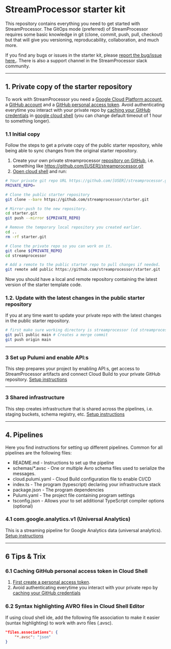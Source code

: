 # StreamProcessor starter kit
This repository contains everything you need to get started with StreamProcessor. The GitOps mode (preferred) of StreamProcessor requires some basic knowledge in git (clone, commit, push, pull, checkout) but that will give you versioning, reproducability, collaboration, and much more.

If you find any bugs or issues in the starter kit, please <a href="https://github.com/streamprocessor/starter/issues" target="_blank">report the bug/issue here.</a>. There is also a support channel in the StreamProcessor slack community.

---

## 1. Private copy of the starter repository
To work with StreamProcessor you need a [Google Cloud Platform account](https://cloud.google.com/), a [GitHub account](https://docs.github.com/en/github/getting-started-with-github/signing-up-for-a-new-github-account) and a [GitHub personal access token](https://docs.github.com/en/github/authenticating-to-github/creating-a-personal-access-token). Avoid authenticating everytime you interact with your private repo by [caching your GitHub credentials](https://docs.github.com/en/github/getting-started-with-github/caching-your-github-credentials-in-git) in [google cloud shell](https://shell.cloud.google.com) (you can change default timeout of 1 hour to something longer).

### 1.1 Initial copy
Follow the steps to get a private copy of the public starter repository, while being able to sync changes from the original starter repository.

1. Create your own private streamprocessor <a href="https://docs.github.com/en/articles/creating-a-new-repository" target="_blank">repository on GitHub</a>, i.e. something like https://github.com/[USER]/streamprocessor.git
2. <a href="https://shell.cloud.google.com" target="_blank">Open cloud shell</a> and run:

```bash
# Your private git repo URL https://github.com/[USER]/streamprocessor.git
PRIVATE_REPO=

# Clone the public starter repository
git clone --bare https://github.com/streamprocessor/starter.git

# Mirror-push to the new repository.
cd starter.git
git push --mirror ${PRIVATE_REPO}

# Remove the temporary local repository you created earlier.
cd ..
rm -rf starter.git

# Clone the private repo so you can work on it.
git clone ${PRIVATE_REPO}
cd streamprocessor

# Add a remote to the public starter repo to pull changes if needed.
git remote add public https://github.com/streamprocessor/starter.git
```
Now you should have a local and remote repository containing the latest version of the starter template code.

### 1.2. Update with the latest changes in the public starter repository
If you at any time want to update your private repo with the latest changes in the public starter repository.

```bash
# first make sure working directory is streamprocessor (cd streamprocessor)
git pull public main # Creates a merge commit
git push origin main
```

---

### 3 Set up Pulumi and enable API:s
This step prepares your project by enabling API:s, get access to StreamProcessor artifacts and connect Cloud Build to your private GitHub repository.
[Setup instructions](/setup/README.md)

---

### 3 Shared infrastructure
This step creates infrastructure that is shared across the pipelines, i.e. staging buckets, schema registry, etc.
[Setup instructions](/infra/README.md)

---

## 4. Pipelines
Here you find instructions for setting up different pipelines. Common for all pipelines are the following files:

* README.md - Instructions to set up the pipeline
* schemas/*.avsc - One or multiple Avro schema files used to serialize the messages.
* cloud.pulumi.yaml - Cloud Build configuration file to enable CI/CD
* index.ts - The program (typescript) declaring your infrastructure stack
* package.json - The program dependencies
* Pulumi.yaml - The project file containing program settings
* tsconfig.json - Allows your to set additional TypeScript compiler options (optional)


### 4.1 com.google.analytics.v1 (Universal Analytics)
This is a streaming pipeline for Google Analytics data (universal analytics).
[Setup instructions](/com.google.analytics.v1/README.md)


---

## 6 Tips & Trix

### 6.1 Caching GitHub personal access token in Cloud Shell
1. [First create a personal access token](https://docs.github.com/en/github/authenticating-to-github/creating-a-personal-access-token).
2. Avoid authenticating everytime you interact with your private repo by [caching your GitHub credentials](https://docs.github.com/en/github/getting-started-with-github/caching-your-github-credentials-in-git)

### 6.2 Syntax highlighting AVRO files in Cloud Shell Editor
If using cloud shell ide, add the following file association to make it easier (suntax highlighting) to work with avro files (.avsc).

```json
"files.associations": {
    "*.avsc": "json"
}
```

